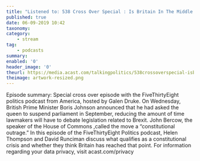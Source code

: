 ```yaml
---
title: "Listened to: 538 Cross Over Special : Is Britain In The Middle Of A Constitutional Crisis?"
published: true
date: 06-09-2019 10:42
taxonomy:
category:
	- stream
tag:
	- podcasts
summary:
enabled: '0'
header_image: '0'
theurl: https://media.acast.com/talkingpolitics/538crossoverspecial-isbritaininthemiddleofaconstitutionalcrisis-/media.mp3
theimage: artwork-resized.png
--- 
```

Episode summary: Special cross over episode with the FiveThirtyEight politics podcast from America, hosted by Galen Druke. On Wednesday, British Prime Minister Boris Johnson announced that he had asked the queen to suspend parliament in September, reducing the amount of time lawmakers will have to debate legislation related to Brexit. John Bercow, the speaker of the House of Commons ,called the move a “constitutional outrage.” In this episode of the FiveThirtyEight Politics podcast, Helen Thompson and David Runciman discuss what qualifies as a constitutional crisis and whether they think Britain has reached that point. For information regarding your data privacy, visit acast.com/privacy
